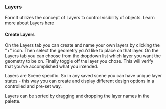 ### Layers

FormIt utilizes the concept of Layers to control visibility of objects. Learn more about Layers [here](/Building-the-Farnsworth-House/Control-Visibility-with-Layers.md)

#### Create Layers

On the Layers tab you can create and name your own layers by clicking the "+" icon. Then select the geometry you'd like to place on that layer. On the Layers tab you can choose from the dropdown list which layer you want the geometry to be on. Finally toggle off the layer you chose. This will verify that you've accomplished what you intended.

Layers are Scene specific. So in any saved scene you can have unique layer states - this way you can create and display different design options in a controlled and pre-set way.

Layers can be sorted by dragging and dropping the layer names in the palette.

